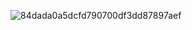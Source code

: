 ![84dada0a5dcfd790700df3dd87897aef](https://github.com/user-attachments/assets/fbc68030-a5ed-4803-b787-46d3be7ff1a4)



